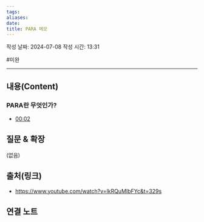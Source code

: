 ```yaml
---
tags: 
aliases: 
date: 
title: PARA 메모
---
```

작성 날짜: 2024-07-08
작성 시간: 13:31

#미완

----
## 내용(Content)

### PARA란 무엇인가?


- [00:02](https://www.youtube.com/watch?v=lkRQuMIbFYc&t=2#t=2.24) 

## 질문 & 확장

(없음)

## 출처(링크)

- https://www.youtube.com/watch?v=lkRQuMIbFYc&t=329s

## 연결 노트











